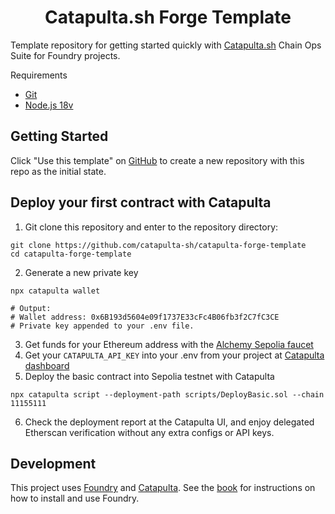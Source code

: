 # <h1 align="center"> Catapulta.sh Forge Template </h1>

Template repository for getting started quickly with [Catapulta.sh](https://catapulta.sh/docs) Chain Ops Suite for Foundry projects.

Requirements

- [Git](https://gist.github.com/derhuerst/1b15ff4652a867391f03)
- [Node.js 18v](https://gist.github.com/d2s/372b5943bce17b964a79)

## Getting Started

Click "Use this template" on [GitHub](https://github.com/catapulta-sh/catapulta-forge-template) to create a new repository with this repo as the initial state.

## Deploy your first contract with Catapulta

1. Git clone this repository and enter to the repository directory:

```
git clone https://github.com/catapulta-sh/catapulta-forge-template
cd catapulta-forge-template
```

2. Generate a new private key

```
npx catapulta wallet

# Output:
# Wallet address: 0x6B193d5604e09f1737E33cFc4B06fb3f2C7fC3CE
# Private key appended to your .env file.
```

3. Get funds for your Ethereum address with the [Alchemy Sepolia faucet](https://sepoliafaucet.com/)
4. Get your `CATAPULTA_API_KEY` into your .env from your project at [Catapulta dashboard](https://catapulta.sh)
5. Deploy the basic contract into Sepolia testnet with Catapulta

```
npx catapulta script --deployment-path scripts/DeployBasic.sol --chain 11155111
```

6. Check the deployment report at the Catapulta UI, and enjoy delegated Etherscan verification without any extra configs or API keys.

## Development

This project uses [Foundry](https://getfoundry.sh) and [Catapulta](https://catapulta.sh/docs). See the [book](https://book.getfoundry.sh/getting-started/installation.html) for instructions on how to install and use Foundry.
